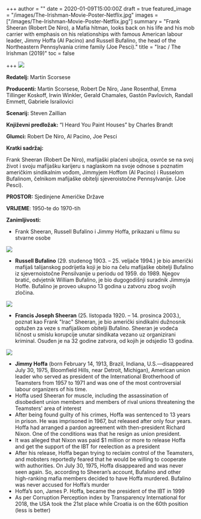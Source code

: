 +++
author = ""
date = 2020-01-09T15:00:00Z
draft = true
featured_image = "/images/The-Irishman-Movie-Poster-Netflix.jpg"
images = ["/images/The-Irishman-Movie-Poster-Netflix.jpg"]
summary = "Frank Sheeran (Robert De Niro), a Mafia hitman, looks back on his life and his mob carrier with emphasis on his relationships with famous American labour leader, Jimmy Hoffa (Al Pacino) and Russell Bufalino, the head of the Northeastern Pennsylvania crime family (Joe Pesci)."
title = "Irac / The Irishman (2019)"
toc = false

+++
![](/images/main-image.jpg)

**Redatelj:**          Martin Scorsese

**Producenti:**        Martin Scorsese, Robert De Niro, Jane Rosenthal, Emma Tillinger Koskoff, Irwin Winkler, Gerald Chamales, Gastón Pavlovich, Randall Emmett, Gabriele Israilovici

**Scenarij:**     Steven Zaillian

**Književni predložak:**   “I Heard You Paint Houses” by Charles Brandt

**Glumci:**              Robert De Niro, Al Pacino, Joe Pesci

**Kratki sadržaj:**

Frank Sheeran (Robert De Niro), mafijaški plaćeni ubojica, osvrće se na svoj život i svoju mafijašku karijeru s naglaskom na svoje odnose s poznatim američkim sindikalnim vođom, Jimmyjem Hoffom (Al Pacino) i Russelom Bufalinom, čelnikom mafijaške obitelji sjeveroistočne Pennsylvanije. (Joe Pesci).

**PROSTOR:** Sjedinjene Američke Države

**VRIJEME**: 1950-te do 1970-tih

**Zanimljivosti:**

* Frank Sheeran, Russell Bufalino i Jimmy Hoffa, prikazani u filmu su stvarne osobe

![](/images/JoePesci-RussellBufalino.jpg)

* **Russell Bufalino** (29. studenog 1903. – 25. veljače 1994.) je bio američki mafijaš talijanskog podrijetla koji je bio na čelu mafijaške obitelji Bufalino iz sjevernoistočne Pensilvanije u periodu od 1959. do 1989. Njegov bratić, odvjetnik William Bufalino, je bio dugogodišnji suradnik Jimmyja Hoffe.  Bufalino je proveo ukupno 13 godina u zatvoru zbog svojih zločina.

![](/images/FrankSheeran-RobertDeNiro.jpg)

* **Francis Joseph Sheeran** (25. listopada 1920. – 14. prosinca 2003.), poznat kao Frank "Irac" Sheeran, je bio američki sindikalni dužnosnik optužen za veze s mafijaškom obitelji Bufalino. Sheeran je vodeća ličnost u smislu korupcije unutar sindikata vezano uz organizirani kriminal. Osuđen je na 32 godine zatvora, od kojih je odsjedio 13 godina.

![](/images/JimmyHoffa-AlPacino.jpg)

* **Jimmy Hoffa** (born February 14, 1913, Brazil, Indiana, U.S.—disappeared July 30, 1975, Bloomfield Hills, near Detroit, Michigan), American union leader who served as president of the International Brotherhood of Teamsters from 1957 to 1971 and was one of the most controversial labour organizers of his time.
* Hoffa used Sheeran for muscle, including the assassination of disobedient union members and members of rival unions threatening the Teamsters' area of interest
* After being found guilty of his crimes, Hoffa was sentenced to 13 years in prison. He was imprisoned in 1967, but released after only four years. Hoffa had arranged a pardon agreement with then-president Richard Nixon. One of the conditions was that he resign as union president.
* It was alleged that Nixon was paid $1 million or more to release Hoffa and get the support of the IBT for reelection as a president
* After his release, Hoffa began trying to reclaim control of the Teamsters, and mobsters reportedly feared that he would be willing to cooperate with authorities. On July 30, 1975, Hoffa disappeared and was never seen again. So, according to Sheeran’s account, Bufalino and other high-ranking mafia members decided to have Hoffa murdered. Bufalino was never accused for Hoffa’s murder
* Hoffa’s son, James P. Hoffa, became the president of the IBT in 1999
* As per Corruption Perception index by Transparency International for 2018, the USA took the 21st place while Croatia is on the 60th position (less is better)